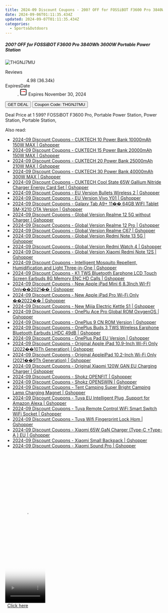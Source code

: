 ```yaml
---
title: 2024-09 Discount Coupons - 200? OFF for FOSSiBOT F3600 Pro 3840Wh 3600W Portable Power Station | GEEKMAXI.COM
date: 2024-09-06T01:11:35.434Z
updated: 2024-09-07T01:11:35.434Z
categories:
  - Sports&Outdoors
---
```



<div class="max-w-4xl mx-auto grid grid-cols-1 lg:max-w-5xl lg:gap-x-20 lg:grid-cols-2">
  <div class="relative p-3 col-start-1 row-start-1 flex flex-col-reverse rounded-lg bg-gradient-to-t from-black/75 via-black/0 sm:bg-none sm:row-start-2 sm:p-0 lg:row-start-1">
    <h5 class="mt-1 text-lg font-semibold text-white sm:text-slate-900 md:text-2xl dark:sm:text-white">200? OFF for FOSSiBOT F3600 Pro 3840Wh 3600W Portable Power Station</h5>
  </div>
  
  <div class="col-start-1 col-end-3 row-start-1 grid gap-4 sm:mb-6 sm:grid-cols-4 lg:col-start-2 lg:row-span-6 lg:row-end-6 lg:mb-0 lg:gap-6">
      <img src="&quot;&quot;" onClick="javascript:window.open(decodeURIComponent('%22https%3A%2F%2Fwww.shareasale.com%2Fu.cfm%3Fd%3D1227828%26m%3D77450%26u%3D4338022%22'), '_blank');void(0);" alt="THGNJ7MU" class="h-60 w-full rounded-lg object-cover sm:col-span-2 sm:h-52 lg:col-span-full" loading="lazy" />
    
  </div>
  <dl class="row-start-2 mt-4 flex items-center text-xs font-medium sm:row-start-3 sm:mt-1 md:mt-2.5 lg:row-start-2">
    <dt class="sr-only">Reviews</dt>
    <dd class="flex items-center text-indigo-600 dark:text-indigo-400">
      <svg width="24" height="24" fill="none" aria-hidden="true" class="mr-1 stroke-current dark:stroke-indigo-500">
        <path d="m12 5 2 5h5l-4 4 2.103 5L12 16l-5.103 3L9 14l-4-4h5l2-5Z" stroke-width="2" stroke-linecap="round" stroke-linejoin="round" />
      </svg>
      <span>4.98 <span class="font-normal text-slate-400">(36.34k)</span></span>
    </dd>
    <dt class="sr-only">ExpiresDate</dt>
    <dd class="flex items-center">
      <svg width="2" height="2" aria-hidden="true" fill="currentColor" class="mx-3 text-slate-300">
        <circle cx="1" cy="1" r="1" />
      </svg>
      <svg width="24" height="24" viewBox="0 0 24 24" fill="none" stroke="currentColor" stroke-width="2">
        <rect x="3" y="3" width="18" height="18" rx="2" fill="#fff" />
        <path d="M6 10L18 10" stroke="red" stroke-width="2" fill="none" />
        <path d="M10 6L10 18" stroke="#fff" stroke-width="2" fill="none" />
      </svg>
      Expires November 30, 2024    </dd>
  </dl>
  <div class="col-start-1 row-start-3 mt-4 self-center sm:col-start-2 sm:row-span-2 sm:row-start-2 sm:mt-0 lg:col-start-1 lg:row-start-3 lg:row-end-4 lg:mt-6">
    <button type="button" onClick="javascript:window.open(decodeURIComponent('%22https%3A%2F%2Fwww.shareasale.com%2Fu.cfm%3Fd%3D1227828%26m%3D77450%26u%3D4338022%22'), '_blank');void(0);" class="rounded-lg bg-red-600 px-3 py-2 text-sm font-medium leading-6 text-white">GET DEAL</button>
    <button type="button" onClick="javascript:window.open(decodeURIComponent('%22https%3A%2F%2Fwww.shareasale.com%2Fu.cfm%3Fd%3D1227828%26m%3D77450%26u%3D4338022%22'), '_blank');void(0);" class="border-dashed border-2 border-indigo-600 bg-green-100 text-sm leading-6 font-medium py-2 px-3 rounded-lg">Coupon Code: THGNJ7MU</button>
  </div>
  <p class="col-start-1 mt-4 text-sm leading-6 sm:col-span-2 lg:col-span-1 lg:row-start-4 lg:mt-6 dark:text-slate-400">
    Deal Price at 1 599? 
FOSSiBOT F3600 Pro, Portable Power Station, Power Station, Portable Station,  </p>
</div>
<span class="atpl-alsoreadstyle">Also read:</span>
<div><ul>
<li><a href="https://coupons.techidaily.com/coupon-1118142-share-97331-sale/"><u>2024-09 Discount Coupons - CUKTECH 10 Power Bank 10000mAh 150W MAX | Gshopper</u></a></li>
<li><a href="https://coupons.techidaily.com/coupon-1118143-share-97331-sale/"><u>2024-09 Discount Coupons - CUKTECH 15 Power Bank 20000mAh 150W MAX | Gshopper</u></a></li>
<li><a href="https://coupons.techidaily.com/coupon-1118141-share-97331-sale/"><u>2024-09 Discount Coupons - CUKTECH 20 Power Bank 25000mAh 210W MAX | Gshopper</u></a></li>
<li><a href="https://coupons.techidaily.com/coupon-1118140-share-97331-sale/"><u>2024-09 Discount Coupons - CUKTECH 30 Power Bank 40000mAh 300W MAX | Gshopper</u></a></li>
<li><a href="https://coupons.techidaily.com/coupon-1118133-share-97331-sale/"><u>2024-09 Discount Coupons - CUKTECH Cool State 65W Gallium Nitride Charger Energy Card Set | Gshopper</u></a></li>
<li><a href="https://coupons.techidaily.com/coupon-1118139-share-97331-sale/"><u>2024-09 Discount Coupons - EU Version Bullets Wireless 2 | Gshopper</u></a></li>
<li><a href="https://coupons.techidaily.com/coupon-1118070-share-97331-sale/"><u>2024-09 Discount Coupons - EU Version Vivo Y01 | Gshopper</u></a></li>
<li><a href="https://coupons.techidaily.com/coupon-1118072-share-97331-sale/"><u>2024-09 Discount Coupons - Galaxy Tab A9+ 11�� 64GB WIFI Tablet SM-X210 OTA Version | Gshopper</u></a></li>
<li><a href="https://coupons.techidaily.com/coupon-1118066-share-97331-sale/"><u>2024-09 Discount Coupons - Global Version Realme 12 5G without Charger | Gshopper</u></a></li>
<li><a href="https://coupons.techidaily.com/coupon-1118067-share-97331-sale/"><u>2024-09 Discount Coupons - Global Version Realme 12 Pro | Gshopper</u></a></li>
<li><a href="https://coupons.techidaily.com/coupon-1118068-share-97331-sale/"><u>2024-09 Discount Coupons - Global Version Realme C67 | Gshopper</u></a></li>
<li><a href="https://coupons.techidaily.com/coupon-1118136-share-97331-sale/"><u>2024-09 Discount Coupons - Global Version Redmi Note 13 5G | Gshopper</u></a></li>
<li><a href="https://coupons.techidaily.com/coupon-1118128-share-97331-sale/"><u>2024-09 Discount Coupons - Global Version Redmi Watch 4 | Gshopper</u></a></li>
<li><a href="https://coupons.techidaily.com/coupon-1118137-share-97331-sale/"><u>2024-09 Discount Coupons - Global Version Xiaomi Redmi Note 12S | Gshopper</u></a></li>
<li><a href="https://coupons.techidaily.com/coupon-1118073-share-97331-sale/"><u>2024-09 Discount Coupons - Intelligent Mosquito Repellent, Humidification and Light Three-in-One | Gshopper</u></a></li>
<li><a href="https://coupons.techidaily.com/coupon-1118074-share-97331-sale/"><u>2024-09 Discount Coupons - K1 TWS Bluetooth Earphone LCD Touch Screen Earbuds 8G Memory ENC HD Calls | Gshopper</u></a></li>
<li><a href="https://coupons.techidaily.com/coupon-1118147-share-97331-sale/"><u>2024-09 Discount Coupons - New Apple iPad Mini 6 8.3Inch WI-FI Only��2021�� | Gshopper</u></a></li>
<li><a href="https://coupons.techidaily.com/coupon-1118149-share-97331-sale/"><u>2024-09 Discount Coupons - New Apple iPad Pro Wi-Fi Only ��2022�� | Gshopper</u></a></li>
<li><a href="https://coupons.techidaily.com/coupon-1118131-share-97331-sale/"><u>2024-09 Discount Coupons - New Mijia Electric Kettle S1 | Gshopper</u></a></li>
<li><a href="https://coupons.techidaily.com/coupon-1118145-share-97331-sale/"><u>2024-09 Discount Coupons - OnePlu Ace Pro Global ROM OxygenOS | Gshopper</u></a></li>
<li><a href="https://coupons.techidaily.com/coupon-1118069-share-97331-sale/"><u>2024-09 Discount Coupons - OnePlus 9 CN ROM Version | Gshopper</u></a></li>
<li><a href="https://coupons.techidaily.com/coupon-1118138-share-97331-sale/"><u>2024-09 Discount Coupons - OnePlus Buds 3 TWS Wireless Earphone Bluetooth Earbuds LHDC 49dB | Gshopper</u></a></li>
<li><a href="https://coupons.techidaily.com/coupon-1118071-share-97331-sale/"><u>2024-09 Discount Coupons - OnePlus Pad EU Version | Gshopper</u></a></li>
<li><a href="https://coupons.techidaily.com/coupon-1118148-share-97331-sale/"><u>2024-09 Discount Coupons - Original Apple iPad 10.9-Inch Wi-Fi Only (2022��10Th Generation) | Gshopper</u></a></li>
<li><a href="https://coupons.techidaily.com/coupon-1118146-share-97331-sale/"><u>2024-09 Discount Coupons - Original AppleiPad 10.2-Inch Wi-Fi Only (2021��9Th Generation) | Gshopper</u></a></li>
<li><a href="https://coupons.techidaily.com/coupon-1118129-share-97331-sale/"><u>2024-09 Discount Coupons - Original Xiaomi 120W GAN EU Charging Charger | Gshopper</u></a></li>
<li><a href="https://coupons.techidaily.com/coupon-1118150-share-97331-sale/"><u>2024-09 Discount Coupons - Shokz OPENFIT | Gshopper</u></a></li>
<li><a href="https://coupons.techidaily.com/coupon-1118151-share-97331-sale/"><u>2024-09 Discount Coupons - Shokz OPENSWIN | Gshopper</u></a></li>
<li><a href="https://coupons.techidaily.com/coupon-1118075-share-97331-sale/"><u>2024-09 Discount Coupons - Tent Camping Super Bright Camping Lamp Charging Magnet | Gshopper</u></a></li>
<li><a href="https://coupons.techidaily.com/coupon-1118134-share-97331-sale/"><u>2024-09 Discount Coupons - Tuya EU Intelligent Plug ,Support for Amazon Alexa | Gshopper</u></a></li>
<li><a href="https://coupons.techidaily.com/coupon-1118135-share-97331-sale/"><u>2024-09 Discount Coupons - Tuya Remote Control WiFi Smart Switch WiFi Socket | Gshopper</u></a></li>
<li><a href="https://coupons.techidaily.com/coupon-1118065-share-97331-sale/"><u>2024-09 Discount Coupons - Tuya Wifi Fingerprint Lock Hom | Gshopper</u></a></li>
<li><a href="https://coupons.techidaily.com/coupon-1118130-share-97331-sale/"><u>2024-09 Discount Coupons - Xiaomi 65W GaN Charger (Type-C +Type-A ) EU | Gshopper</u></a></li>
<li><a href="https://coupons.techidaily.com/coupon-1118144-share-97331-sale/"><u>2024-09 Discount Coupons - Xiaomi Small Backpack | Gshopper</u></a></li>
<li><a href="https://coupons.techidaily.com/coupon-1118132-share-97331-sale/"><u>2024-09 Discount Coupons - Xiaomi Sound Pro | Gshopper</u></a></li>
</ul></div>

<ins class="adsbygoogle"
      style="display:block"
      data-ad-client="ca-pub-7571918770474297"
      data-ad-slot="8358498916"
      data-ad-format="auto"
      data-full-width-responsive="true"></ins>
<!-- affiliate ads begin -->
<span id="1993651">
					<video width="128" height="480" style="cursor:pointer"
           poster="//a.impactradius-go.com/display-clicktoplayimage/1993651.png"
           onclick="if(!this.playClicked){this.play();this.setAttribute('controls',true);this.playClicked=true;}">
	   <source src="//a.impactradius-go.com/display-ad/22993-1993651">
	   <img src="//a.impactradius-go.com/display-clicktoplayimage/1993651.png" style="border: none; height: 100%; width: 100%; object-fit: contain">
	</video>
	<div style="width:80px;text-align:center"><a href="javascript:window.open(decodeURIComponent('https%3A%2F%2Fhomestyler.sjv.io%2Fc%2F5597632%2F1993651%2F22993'), '_blank');void(0);">Click here</a></div>
</span>
<img height="0" width="0" src="https://imp.pxf.io/i/5597632/1993651/22993" style="position:absolute;visibility:hidden;" border="0" />
<!-- affiliate ads end -->